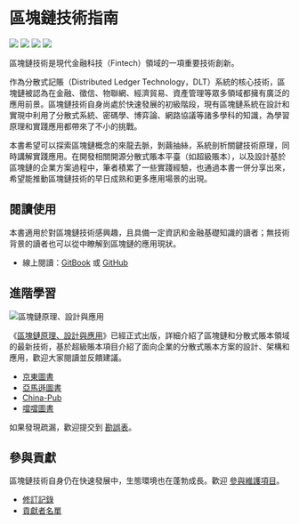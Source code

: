 # 區塊鏈技術指南
![](https://img.shields.io/badge/Version-1.1.8-blue.svg)
![](https://img.shields.io/badge/Language-Traditional%20Chinese-orange.svg)
![](https://img.shields.io/badge/Author-Baohua%20Yang-yellowgreen.svg)
![](https://img.shields.io/badge/Translator-Chen%20Po%20Wei-blue.svg)



區塊鏈技術是現代金融科技（Fintech）領域的一項重要技術創新。

作為分散式記賬（Distributed Ledger Technology，DLT）系統的核心技術，區塊鏈被認為在金融、徵信、物聯網、經濟貿易、資產管理等眾多領域都擁有廣泛的應用前景。區塊鏈技術自身尚處於快速發展的初級階段，現有區塊鏈系統在設計和實現中利用了分散式系統、密碼學、博弈論、網路協議等諸多學科的知識，為學習原理和實踐應用都帶來了不小的挑戰。

本書希望可以探索區塊鏈概念的來龍去脈，剝繭抽絲，系統剖析關鍵技術原理，同時講解實踐應用。在開發相關開源分散式賬本平臺（如超級賬本），以及設計基於區塊鏈的企業方案過程中，筆者積累了一些實踐經驗，也通過本書一併分享出來，希望能推動區塊鏈技術的早日成熟和更多應用場景的出現。

## 閱讀使用
本書適用於對區塊鏈技術感興趣，且具備一定資訊和金融基礎知識的讀者；無技術背景的讀者也可以從中瞭解到區塊鏈的應用現狀。

* 線上閱讀：[GitBook](https://poweichen.gitbook.io/blockchain-guide-zh/) 或 [GitHub](https://github.com/ChenPoWei/blockchain_guide/blob/master/SUMMARY.md)

## 進階學習
![區塊鏈原理、設計與應用](_images/blockchain_book.png)

《[區塊鏈原理、設計與應用](https://item.jd.com/12159265.html)》已經正式出版，詳細介紹了區塊鏈和分散式賬本領域的最新技術，基於超級賬本項目介紹了面向企業的分散式賬本方案的設計、架構和應用，歡迎大家閱讀並反饋建議。

* [京東圖書](https://item.jd.com/12159265.html)
* [亞馬遜圖書](https://www.amazon.cn/%E5%8C%BA%E5%9D%97%E9%93%BE%E5%8E%9F%E7%90%86-%E8%AE%BE%E8%AE%A1%E4%B8%8E%E5%BA%94%E7%94%A8-%E6%9D%A8%E4%BF%9D%E5%8D%8E/dp/B0757CWZ6K/)
* [China-Pub](http://product.china-pub.com/6479750)
* [噹噹圖書](http://product.dangdang.com/25159352.html)

如果發現疏漏，歡迎提交到 [勘誤表](https://github.com/yeasy/blockchain_guide/wiki/%E3%80%8A%E5%8C%BA%E5%9D%97%E9%93%BE%E5%8E%9F%E7%90%86%E3%80%81%E8%AE%BE%E8%AE%A1%E4%B8%8E%E5%BA%94%E7%94%A8%E3%80%8B%E5%8B%98%E8%AF%AF%E8%A1%A8)。

## 參與貢獻
區塊鏈技術自身仍在快速發展中，生態環境也在蓬勃成長。歡迎 [參與維護項目](contribute.md)。

* [修訂記錄](revision.md)
* [貢獻者名單](https://github.com/yeasy/blockchain_guide/graphs/contributors)

